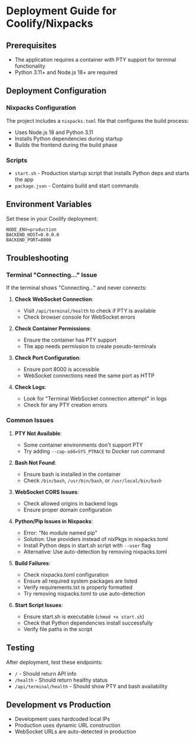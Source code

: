 # Deployment Guide for Coolify/Nixpacks

## Prerequisites
- The application requires a container with PTY support for terminal functionality
- Python 3.11+ and Node.js 18+ are required

## Deployment Configuration

### Nixpacks Configuration
The project includes a `nixpacks.toml` file that configures the build process:
- Uses Node.js 18 and Python 3.11
- Installs Python dependencies during startup
- Builds the frontend during the build phase

### Scripts
- `start.sh` - Production startup script that installs Python deps and starts the app
- `package.json` - Contains build and start commands

## Environment Variables
Set these in your Coolify deployment:

```
NODE_ENV=production
BACKEND_HOST=0.0.0.0
BACKEND_PORT=8000
```

## Troubleshooting

### Terminal "Connecting..." Issue
If the terminal shows "Connecting..." and never connects:

1. **Check WebSocket Connection**:
   - Visit `/api/terminal/health` to check if PTY is available
   - Check browser console for WebSocket errors

2. **Check Container Permissions**:
   - Ensure the container has PTY support
   - The app needs permission to create pseudo-terminals

3. **Check Port Configuration**:
   - Ensure port 8000 is accessible
   - WebSocket connections need the same port as HTTP

4. **Check Logs**:
   - Look for "Terminal WebSocket connection attempt" in logs
   - Check for any PTY creation errors

### Common Issues

1. **PTY Not Available**:
   - Some container environments don't support PTY
   - Try adding `--cap-add=SYS_PTRACE` to Docker run command

2. **Bash Not Found**:
   - Ensure bash is installed in the container
   - Check `/bin/bash`, `/usr/bin/bash`, or `/usr/local/bin/bash`

3. **WebSocket CORS Issues**:
   - Check allowed origins in backend logs
   - Ensure proper domain configuration

4. **Python/Pip Issues in Nixpacks**:
   - Error: "No module named pip" 
   - Solution: Use providers instead of nixPkgs in nixpacks.toml
   - Install Python deps in start.sh script with `--user` flag
   - Alternative: Use auto-detection by removing nixpacks.toml

5. **Build Failures**:
   - Check nixpacks.toml configuration
   - Ensure all required system packages are listed
   - Verify requirements.txt is properly formatted
   - Try removing nixpacks.toml to use auto-detection

6. **Start Script Issues**:
   - Ensure start.sh is executable (`chmod +x start.sh`)
   - Check that Python dependencies install successfully
   - Verify file paths in the script

## Testing
After deployment, test these endpoints:
- `/` - Should return API info
- `/health` - Should return healthy status
- `/api/terminal/health` - Should show PTY and bash availability

## Development vs Production
- Development uses hardcoded local IPs
- Production uses dynamic URL construction
- WebSocket URLs are auto-detected in production
